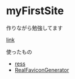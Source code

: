 # myFirstSite

作りながら勉強してます

[link](https://osora0302.github.io/myFirstSite/)

使ったもの
- [ress](https://github.com/filipelinhares/ress)
- [RealFaviconGenerator](https://realfavicongenerator.net/)